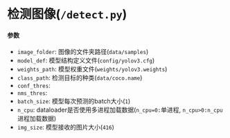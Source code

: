 # 检测图像(`/detect.py`)
#### 参数
- `image_folder`: 图像的文件夹路径(`data/samples`)
- `model_def`: 模型结构定义文件(`config/yolov3.cfg`)
- `weights_path`: 模型权重文件(`weights/yolov3.weights`)
- `class_path`: 检测目标的种类(`data/coco.name`)
- `conf_thres`:
- `nms_thres`:
- `batch_size`: 模型每次预测的batch大小(`1`)
- `n_cpu`: dataloader是否使用多进程加载数据(`n_cpu=0:`单进程, `n_cpu>0:n_cpu`进程加载数据)
- `img_size`: 模型接收的图片大小(`416`)
